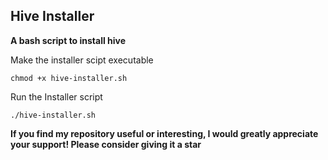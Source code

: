 ## Hive Installer 
**A bash script to install hive**

Make the installer scipt executable

	chmod +x hive-installer.sh

Run the Installer script

	./hive-installer.sh


**If you find my repository useful or interesting, I would greatly appreciate your support! Please consider giving it a star**
